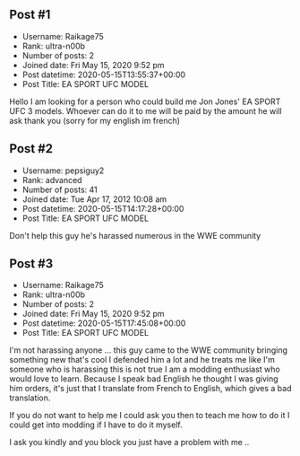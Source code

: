 ## Post #1
- Username: Raikage75
- Rank: ultra-n00b
- Number of posts: 2
- Joined date: Fri May 15, 2020 9:52 pm
- Post datetime: 2020-05-15T13:55:37+00:00
- Post Title: EA SPORT UFC MODEL

Hello I am looking for a person who could build me Jon Jones' EA SPORT UFC 3 models.
Whoever can do it to me will be paid by the amount he will ask thank you (sorry for my english im french)
## Post #2
- Username: pepsiguy2
- Rank: advanced
- Number of posts: 41
- Joined date: Tue Apr 17, 2012 10:08 am
- Post datetime: 2020-05-15T14:17:28+00:00
- Post Title: EA SPORT UFC MODEL

Don't help this guy he's harassed numerous in the WWE community
## Post #3
- Username: Raikage75
- Rank: ultra-n00b
- Number of posts: 2
- Joined date: Fri May 15, 2020 9:52 pm
- Post datetime: 2020-05-15T17:45:08+00:00
- Post Title: EA SPORT UFC MODEL

I'm not harassing anyone ... this guy came to the WWE community bringing something new that's cool I defended him a lot and he treats me like I'm someone who is harassing this is not true I am a modding enthusiast who would love to learn.
Because I speak bad English he thought I was giving him orders, it's just that I translate from French to English, which gives a bad translation.

If you do not want to help me I could ask you then to teach me how to do it I could get into modding if I have to do it myself.

I ask you kindly and you block you just have a problem with me ..
